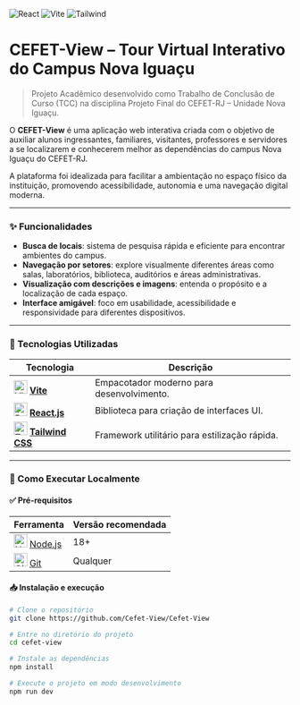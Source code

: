 ![React](https://img.shields.io/badge/React-18.2.0-61DAFB?logo=react)
![Vite](https://img.shields.io/badge/Vite-5.0-646CFF?logo=vite)
![Tailwind](https://img.shields.io/badge/TailwindCSS-4.0-38B2AC?logo=tailwindcss)

# CEFET-View – Tour Virtual Interativo do Campus Nova Iguaçu

> Projeto Acadêmico desenvolvido como Trabalho de Conclusão de Curso (TCC) na disciplina Projeto Final do CEFET-RJ – Unidade Nova Iguaçu.

O **CEFET-View** é uma aplicação web interativa criada com o objetivo de auxiliar alunos ingressantes, familiares, visitantes, professores e servidores a se localizarem e conhecerem melhor as dependências do campus Nova Iguaçu do CEFET-RJ.

A plataforma foi idealizada para facilitar a ambientação no espaço físico da instituição, promovendo acessibilidade, autonomia e uma navegação digital moderna.

---

### ✨ Funcionalidades

- **Busca de locais**: sistema de pesquisa rápida e eficiente para encontrar ambientes do campus.
- **Navegação por setores**: explore visualmente diferentes áreas como salas, laboratórios, biblioteca, auditórios e áreas administrativas.
- **Visualização com descrições e imagens**: entenda o propósito e a localização de cada espaço.
- **Interface amigável**: foco em usabilidade, acessibilidade e responsividade para diferentes dispositivos.

---

### 🧰 Tecnologias Utilizadas

| Tecnologia                                                                                                                                                        | Descrição                                     |
| ----------------------------------------------------------------------------------------------------------------------------------------------------------------- | --------------------------------------------- |
| <img src="https://vitejs.dev/logo.svg" width="24" alt="Vite"/> [**Vite**](https://vitejs.dev/)                                                                    | Empacotador moderno para desenvolvimento.     |
| <img src="https://upload.wikimedia.org/wikipedia/commons/a/a7/React-icon.svg" width="24" alt="React.js"/> [**React.js**](https://reactjs.org/)                    | Biblioteca para criação de interfaces UI.     |
| <img src="https://upload.wikimedia.org/wikipedia/commons/d/d5/Tailwind_CSS_Logo.svg" width="24" alt="Tailwind CSS"/> [**Tailwind CSS**](https://tailwindcss.com/) | Framework utilitário para estilização rápida. |

---

### 🚀 Como Executar Localmente

#### ✅ Pré-requisitos

| Ferramenta                                                                                                                                | Versão recomendada |
| ----------------------------------------------------------------------------------------------------------------------------------------- | ------------------ |
| <img src="https://upload.wikimedia.org/wikipedia/commons/d/d9/Node.js_logo.svg" width="24" alt="Node.js"/> [Node.js](https://nodejs.org/) | 18+                |
| <img src="https://git-scm.com/images/logos/downloads/Git-Icon-1788C.png" width="24" alt="Git"/> [Git](https://git-scm.com/)               | Qualquer           |

#### 📥 Instalação e execução

```bash title="Clonar e rodar localmente"
# Clone o repositório
git clone https://github.com/Cefet-View/Cefet-View

# Entre no diretório do projeto
cd cefet-view

# Instale as dependências
npm install

# Execute o projeto em modo desenvolvimento
npm run dev
```
